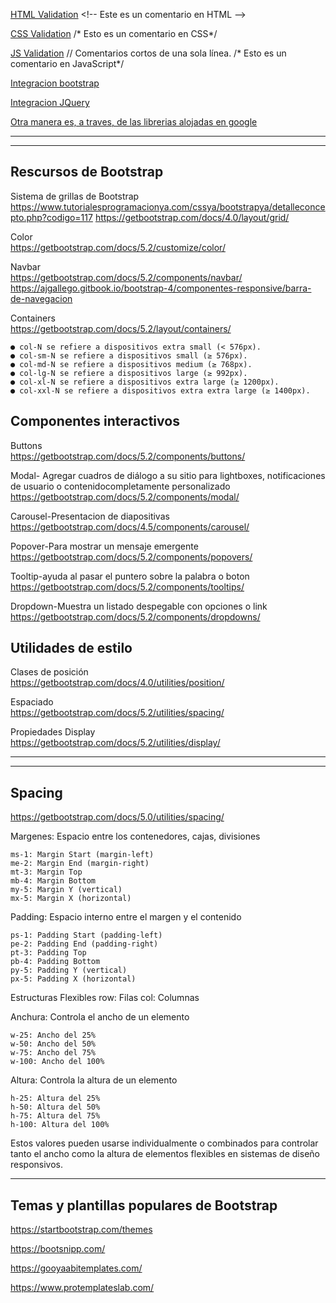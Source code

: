 
[HTML Validation](https://validator.w3.org/nu/)
\<!-- Este es un comentario en HTML -->

[CSS Validation](https://jigsaw.w3.org/css-validator/validator.html.es)
\/* Esto es un comentario en CSS*/
 
[JS Validation](https://codepen.io/pen/)
\// Comentarios cortos de una sola línea.
\/* Esto es un comentario en JavaScript*/

[Integracion bootstrap](https://getbootstrap.com/docs/5.2/getting-started/introduction/)

[Integracion JQuery](https://releases.jquery.com/)

[Otra manera es, a traves, de las librerias alojadas en google](https://developers.google.com/speed/libraries)

---------------------------------------------------------------------------------------------------------------------------
---------------------------------------------------------------------------------------------------------------------------

## Rescursos de Bootstrap
Sistema de grillas de Bootstrap  
        https://www.tutorialesprogramacionya.com/cssya/bootstrapya/detalleconcepto.php?codigo=117
        https://getbootstrap.com/docs/4.0/layout/grid/

Color  
    https://getbootstrap.com/docs/5.2/customize/color/

Navbar  
    https://getbootstrap.com/docs/5.2/components/navbar/  
    https://ajgallego.gitbook.io/bootstrap-4/componentes-responsive/barra-de-navegacion

Containers      
    https://getbootstrap.com/docs/5.2/layout/containers/ 

    ● col-N se refiere a dispositivos extra small (< 576px).
    ● col-sm-N se refiere a dispositivos small (≥ 576px).
    ● col-md-N se refiere a dispositivos medium (≥ 768px).
    ● col-lg-N se refiere a dispositivos large (≥ 992px).
    ● col-xl-N se refiere a dispositivos extra large (≥ 1200px).
    ● col-xxl-N se refiere a dispositivos extra extra large (≥ 1400px).


## Componentes interactivos
Buttons  
    https://getbootstrap.com/docs/5.2/components/buttons/

Modal- Agregar cuadros de diálogo a su sitio para lightboxes, notificaciones de usuario o contenidocompletamente personalizado
    https://getbootstrap.com/docs/5.2/components/modal/

Carousel-Presentacion de diapositivas  
    https://getbootstrap.com/docs/4.5/components/carousel/

Popover-Para mostrar un mensaje emergente  
    https://getbootstrap.com/docs/5.2/components/popovers/

Tooltip-ayuda al pasar el puntero sobre la palabra o boton  
    https://getbootstrap.com/docs/5.2/components/tooltips/

Dropdown-Muestra un listado despegable con opciones o link  
    https://getbootstrap.com/docs/5.2/components/dropdowns/

## Utilidades de estilo
Clases de posición  
    https://getbootstrap.com/docs/4.0/utilities/position/

Espaciado  
    https://getbootstrap.com/docs/5.2/utilities/spacing/
    
Propiedades Display  
    https://getbootstrap.com/docs/5.2/utilities/display/

---------------------------------------------------------------------------------------------------------------------------
---------------------------------------------------------------------------------------------------------------------------
## Spacing
https://getbootstrap.com/docs/5.0/utilities/spacing/

Margenes: Espacio entre los contenedores, cajas, divisiones

    ms-1: Margin Start (margin-left)
    me-2: Margin End (margin-right)
    mt-3: Margin Top
    mb-4: Margin Bottom
    my-5: Margin Y (vertical)
    mx-5: Margin X (horizontal)

Padding: Espacio interno entre el margen y el contenido

    ps-1: Padding Start (padding-left)
    pe-2: Padding End (padding-right)
    pt-3: Padding Top
    pb-4: Padding Bottom
    py-5: Padding Y (vertical)
    px-5: Padding X (horizontal)

Estructuras Flexibles
    row: Filas
    col: Columnas

Anchura: Controla el ancho de un elemento

    w-25: Ancho del 25%
    w-50: Ancho del 50%
    w-75: Ancho del 75%
    w-100: Ancho del 100%

Altura: Controla la altura de un elemento

    h-25: Altura del 25%
    h-50: Altura del 50%
    h-75: Altura del 75%
    h-100: Altura del 100%

Estos valores pueden usarse individualmente o combinados para controlar tanto el ancho como la altura de elementos flexibles en sistemas de diseño responsivos. 

---------------------------------------------------------------------------------------------------------------------------

## Temas y plantillas populares de Bootstrap

https://startbootstrap.com/themes

https://bootsnipp.com/

https://gooyaabitemplates.com/

https://www.protemplateslab.com/